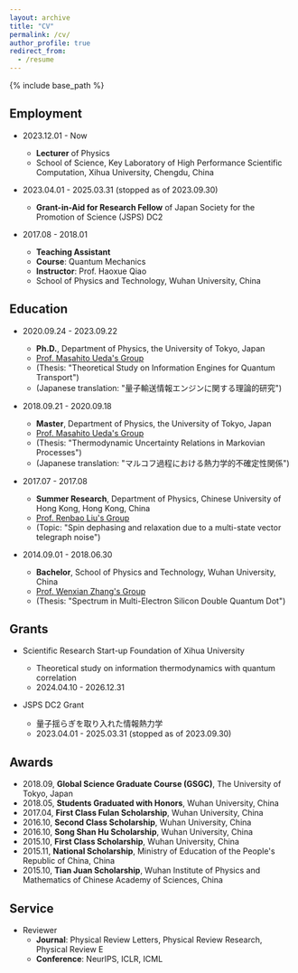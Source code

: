 ```yaml
---
layout: archive
title: "CV"
permalink: /cv/
author_profile: true
redirect_from:
  - /resume
---
```


{% include base_path %}

## **Employment**
* 2023.12.01 - Now
  * **Lecturer** of Physics
  * School of Science, Key Laboratory of High Performance Scientific Computation, Xihua University, Chengdu, China

* 2023.04.01 - 2025.03.31 (stopped as of 2023.09.30)
  * **Grant-in-Aid for Research Fellow** of Japan Society for the Promotion of Science (JSPS) DC2

* 2017.08 - 2018.01
  * **Teaching Assistant**
  * **Course**: Quantum Mechanics
  * **Instructor**: Prof. Haoxue Qiao
  * School of Physics and Technology, Wuhan University, China

## **Education**
* 2020.09.24 - 2023.09.22
  * **Ph.D.**,  Department of Physics, the University of Tokyo, Japan
  * [Prof. Masahito Ueda's Group](http://cat.phys.s.u-tokyo.ac.jp/index-e.html)
  *  (Thesis: "Theoretical Study on Information Engines for Quantum Transport")
  *  (Japanese translation: "量子輸送情報エンジンに関する理論的研究")
  
* 2018.09.21 - 2020.09.18
  * **Master**,  Department of Physics, the University of Tokyo, Japan
  * [Prof. Masahito Ueda's Group](http://cat.phys.s.u-tokyo.ac.jp/index-e.html)
  * (Thesis: "Thermodynamic Uncertainty Relations in Markovian Processes")
  * (Japanese translation: "マルコフ過程における熱力学的不確定性関係")

* 2017.07 - 2017.08
  * **Summer Research**, Department of Physics, Chinese University of Hong Kong, Hong Kong, China
  * [Prof. Renbao Liu's Group](http://www.phy.cuhk.edu.hk/rbliu/rbliu_main.html)
  * (Topic: "Spin dephasing and relaxation due to a multi-state vector telegraph noise")

* 2014.09.01 - 2018.06.30
  * **Bachelor**, School of Physics and Technology, Wuhan University, China
  * [Prof. Wenxian Zhang's Group](https://wlxy.hznu.edu.cn/c/2024-08-29/2990908.shtml)
  * (Thesis: "Spectrum in Multi-Electron Silicon Double Quantum Dot")

## **Grants**
* Scientific Research Start-up Foundation of Xihua University 
  * Theoretical study on information thermodynamics with quantum correlation
  * 2024.04.10 - 2026.12.31

* JSPS DC2 Grant
  * 量子揺らぎを取り入れた情報熱力学
  * 2023.04.01 - 2025.03.31  (stopped as of 2023.09.30)

## **Awards**
* 2018.09, **Global Science Graduate Course (GSGC)**, The University of Tokyo, Japan
* 2018.05, **Students Graduated with Honors**, Wuhan University, China
* 2017.04, **First Class Fulan Scholarship**, Wuhan University, China
* 2016.10, **Second Class Scholarship**, Wuhan University, China
* 2016.10, **Song Shan Hu Scholarship**, Wuhan University, China
* 2015.10, **First Class Scholarship**, Wuhan University, China
* 2015.11, **National Scholarship**, Ministry of Education of the People's Republic of China, China
* 2015.10, **Tian Juan Scholarship**, Wuhan Institute of Physics and Mathematics of Chinese Academy of Sciences, China

## **Service**
* Reviewer
  * **Journal**: Physical Review Letters, Physical Review Research, Physical Review E
  * **Conference**: NeurIPS, ICLR, ICML
